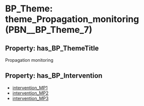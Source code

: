 # BP_Theme: __theme_Propagation_monitoring__ (PBN__BP_Theme_7)

## Property: has_BP_ThemeTitle

Propagation monitoring

## Property: has_BP_Intervention

* [intervention_MP1](../BP/PBN__BP_Intervention_29)
* [intervention_MP2](../BP/PBN__BP_Intervention_30)
* [intervention_MP3](../BP/PBN__BP_Intervention_31)

